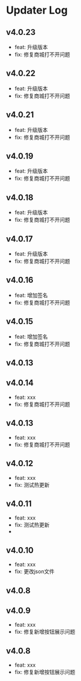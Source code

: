 # Updater Log
## v4.0.23
- feat: 升级版本
- fix: 修复商城打不开问题
## v4.0.22
- feat: 升级版本
- fix: 修复商城打不开问题
## v4.0.21
- feat: 升级版本
- fix: 修复商城打不开问题
## v4.0.19
- feat: 升级版本
- fix: 修复商城打不开问题
## v4.0.18

- feat: 升级版本
- fix: 修复商城打不开问题
## v4.0.17

- feat: 升级版本
- fix: 修复商城打不开问题
## v4.0.16

- feat: 增加签名
- fix: 修复商城打不开问题
## v4.0.15

- feat: 增加签名
- fix: 修复商城打不开问题
## v4.0.13

## v4.0.14

- feat: xxx
- fix: 修复商城打不开问题
## v4.0.13

- feat: xxx
- fix: 修复商城打不开问题
## v4.0.12

- feat: xxx
- fix: 测试热更新

## v4.0.11

- feat: xxx
- fix: 测试热更新
- 
## v4.0.10

- feat: xxx
- fix: 更改json文件
## v4.0.8
## v4.0.9

- feat: xxx
- fix: 修复新增按钮展示问题
## v4.0.8

- feat: xxx
- fix: 修复新增按钮展示问题